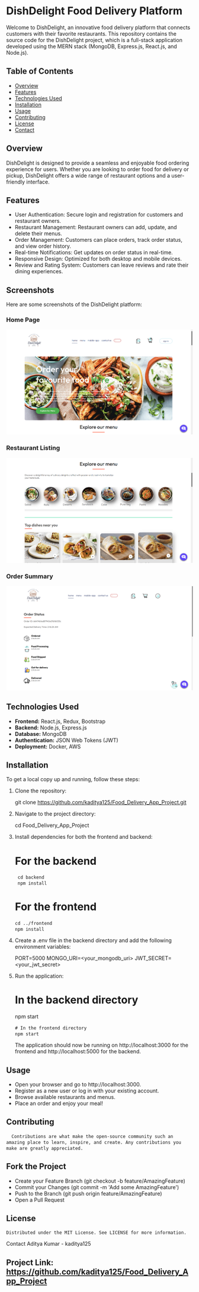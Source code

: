 # DishDelight Food Delivery Platform

Welcome to DishDelight, an innovative food delivery platform that connects customers with their favorite restaurants. This repository contains the source code for the DishDelight project, which is a full-stack application developed using the MERN stack (MongoDB, Express.js, React.js, and Node.js).

## Table of Contents

- [Overview](#overview)
- [Features](#features)
- [Technologies Used](#technologies-used)
- [Installation](#installation)
- [Usage](#usage)
- [Contributing](#contributing)
- [License](#license)
- [Contact](#contact)

## Overview

DishDelight is designed to provide a seamless and enjoyable food ordering experience for users. Whether you are looking to order food for delivery or pickup, DishDelight offers a wide range of restaurant options and a user-friendly interface.

## Features

- User Authentication: Secure login and registration for customers and restaurant owners.
- Restaurant Management: Restaurant owners can add, update, and delete their menus.
- Order Management: Customers can place orders, track order status, and view order history.
- Real-time Notifications: Get updates on order status in real-time.
- Responsive Design: Optimized for both desktop and mobile devices.
- Review and Rating System: Customers can leave reviews and rate their dining experiences.

## Screenshots

Here are some screenshots of the DishDelight platform:

### Home Page
![Home Page](screenshots/home_page.png.png)

### Restaurant Listing
![Restaurant Listing](screenshots/menu.png.png)

### Order Summary
![Order Summary](screenshots/order_status.png.png)

## Technologies Used

- **Frontend:** React.js, Redux, Bootstrap
- **Backend:** Node.js, Express.js
- **Database:** MongoDB
- **Authentication:** JSON Web Tokens (JWT)
- **Deployment:** Docker, AWS

## Installation

To get a local copy up and running, follow these steps:

1. Clone the repository:
   
   git clone https://github.com/kaditya125/Food_Delivery_App_Project.git
   
2. Navigate to the project directory:

   cd Food_Delivery_App_Project
   
3. Install dependencies for both the frontend and backend:

      # For the backend
        cd backend
        npm install

      # For the frontend
       cd ../frontend
       npm install
   
5. Create a .env file in the backend directory and add the following environment variables:


      PORT=5000
      MONGO_URI=<your_mongodb_uri>
      JWT_SECRET=<your_jwt_secret>
      
6. Run the application:


      # In the backend directory
      npm start

       # In the frontend directory
       npm start
    The application should now be running on http://localhost:3000 for the frontend and http://localhost:5000 for the backend.

## Usage
 - Open your browser and go to http://localhost:3000.
 - Register as a new user or log in with your existing account.
 - Browse available restaurants and menus.
 - Place an order and enjoy your meal!
 
## Contributing
      Contributions are what make the open-source community such an amazing place to learn, inspire, and create. Any contributions you make are greatly appreciated.

## Fork the Project
   - Create your Feature Branch (git checkout -b feature/AmazingFeature)
   - Commit your Changes (git commit -m 'Add some AmazingFeature')
   - Push to the Branch (git push origin feature/AmazingFeature)
   - Open a Pull Request
## License
    Distributed under the MIT License. See LICENSE for more information.

Contact
Aditya Kumar - kaditya125

## Project Link: https://github.com/kaditya125/Food_Delivery_App_Project
